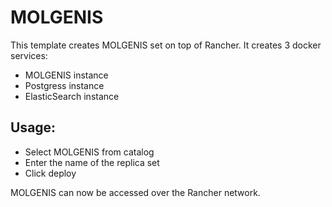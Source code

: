 # MOLGENIS

This template creates MOLGENIS set on top of Rancher. It creates 3 docker services:

- MOLGENIS instance
- Postgress instance
- ElasticSearch instance

## Usage:

- Select MOLGENIS from catalog
- Enter the name of the replica set
- Click deploy

MOLGENIS can now be accessed over the Rancher network.